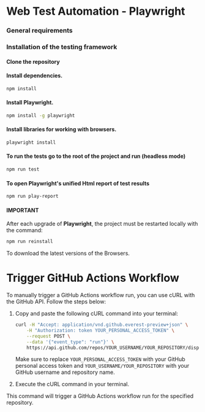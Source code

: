 # Web Test Automation - Playwright

### General requirements

### Installation of the testing framework

#### **Clone the repository**

#### **Install dependencies.**

```bash
npm install
```

#### **Install Playwright.**

```bash
npm install -g playwright
```

#### **Install libraries for working with browsers.**

```bash
playwright install
```

#### **To run the tests go to the root of the project and run (headless mode)**

```bash
npm run test
```

#### **To open Playwright's unified Html report of test results**

```bash
npm run play-report
```

#### **IMPORTANT**

After each upgrade of **Playwright**, the project must be restarted locally with the command:

```bash
npm run reinstall
```

To download the latest versions of the Browsers.

# Trigger GitHub Actions Workflow

To manually trigger a GitHub Actions workflow run, you can use cURL with the GitHub API. Follow the steps below:

1. Copy and paste the following cURL command into your terminal:

    ```bash
    curl -H "Accept: application/vnd.github.everest-preview+json" \
        -H "Authorization: token YOUR_PERSONAL_ACCESS_TOKEN" \
        --request POST \
        --data '{"event_type": "run"}' \
        https://api.github.com/repos/YOUR_USERNAME/YOUR_REPOSITORY/dispatches
    ```

   Make sure to replace `YOUR_PERSONAL_ACCESS_TOKEN` with your GitHub personal access token and `YOUR_USERNAME/YOUR_REPOSITORY` with your GitHub username and repository name.

2. Execute the cURL command in your terminal.

This command will trigger a GitHub Actions workflow run for the specified repository.
